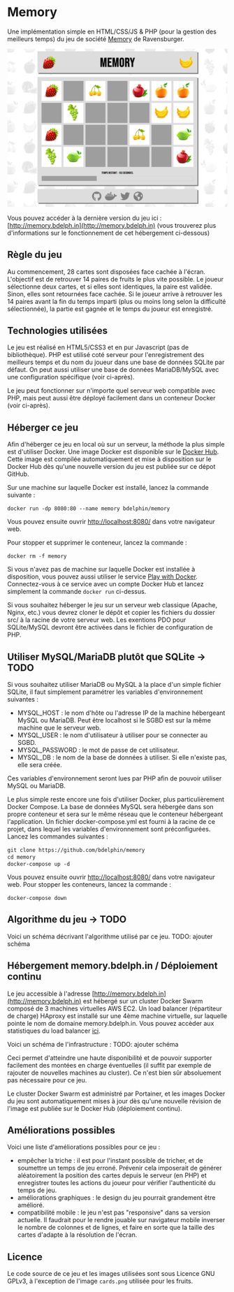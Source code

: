 # Memory

Une implémentation simple en HTML/CSS/JS & PHP (pour la gestion des meilleurs temps) du jeu de société [Memory](https://fr.wikipedia.org/wiki/Memory_(jeu)) de Ravensburger.

![screenshot](screenshot.png)

Vous pouvez accéder à la dernière version du jeu ici : [http://memory.bdelph.in](http://memory.bdelph.in)
(vous trouverez plus d'informations sur le fonctionnement de cet hébergement ci-dessous)

## Règle du jeu

Au commencement, 28 cartes sont disposées face cachée à l'écran.
L'objectif est de retrouver 14 paires de fruits le plus vite possible. Le joueur sélectionne deux cartes, et si elles sont identiques, la paire est validée. Sinon, elles sont retournées face cachée.
Si le joueur arrive à retrouver les 14 paires avant la fin du temps imparti (plus ou moins long selon la difficulté sélectionnée), la partie est gagnée et le temps du joueur est enregistré.

## Technologies utilisées

Le jeu est réalisé en HTML5/CSS3 et en pur Javascript (pas de bibliothèque). 
PHP est utilisé coté serveur pour l'enregistrement des meilleurs temps et du nom du joueur dans une base de données SQLite par défaut. On peut aussi utiliser une base de données MariaDB/MySQL avec une configuration spécifique (voir ci-après).

Le jeu peut fonctionner sur n'importe quel serveur web compatible avec PHP, mais peut aussi être déployé facilement dans un conteneur Docker (voir ci-après).

## Héberger ce jeu

Afin d'héberger ce jeu en local où sur un serveur, la méthode la plus simple est d'utiliser Docker.
Une image Docker est disponible sur le [Docker Hub](https://hub.docker.com/repository/docker/bdelphin/memory).
Cette image est compilée automatiquement et mise à disposition sur le Docker Hub dès qu'une nouvelle version du jeu est publiée sur ce dépot GitHub.

Sur une machine sur laquelle Docker est installé, lancez la commande suivante :
```
docker run -dp 8080:80 --name memory bdelphin/memory
```
Vous pouvez ensuite ouvrir [http://localhost:8080/](http://localhost:8080/) dans votre navigateur web.

Pour stopper et supprimer le conteneur, lancez la commande :
```
docker rm -f memory
```

Si vous n'avez pas de machine sur laquelle Docker est installée à disposition, vous pouvez aussi utiliser le service [Play with Docker](https://labs.play-with-docker.com/).
Connectez-vous à ce service avec un compte Docker Hub et lancez simplement la commande `docker run` ci-dessus.

Si vous souhaitez héberger le jeu sur un serveur web classique (Apache, Nginx, etc.) vous devrez cloner le dépôt et copier les fichiers du dossier src/ à la racine de votre serveur web.
Les exentions PDO pour SQLite/MySQL devront être activées dans le fichier de configuration de PHP.

## Utiliser MySQL/MariaDB plutôt que SQLite -> TODO

Si vous souhaitez utiliser MariaDB ou MySQL à la place d'un simple fichier SQLite, il faut simplement paramétrer les variables d'environnement suivantes :
- MYSQL_HOST : le nom d'hôte ou l'adresse IP de la machine hébergeant MySQL ou MariaDB. Peut être localhost si le SGBD est sur la même machine que le serveur web.
- MYSQL_USER : le nom d'utilisateur à utiliser pour se connecter au SGBD.
- MYSQL_PASSWORD : le mot de passe de cet utilisateur.
- MYSQL_DB : le nom de la base de données à utiliser. Si elle n'existe pas, elle sera créée.

Ces variables d'environnement seront lues par PHP afin de pouvoir utiliser MySQL ou MariaDB.

Le plus simple reste encore une fois d'utiliser Docker, plus particulièrement Docker Compose. La base de données MySQL sera hébergée dans son propre conteneur et sera sur le même réseau que le conteneur hébergeant l'application. Un fichier docker-compose.yml est fourni à la racine de ce projet, dans lequel les variables d'environnement sont préconfigurées.
Lancez les commandes suivantes :
```
git clone https://github.com/bdelphin/memory
cd memory
docker-compose up -d
```
Vous pouvez ensuite ouvrir [http://localhost:8080/](http://localhost:8080/) dans votre navigateur web.
Pour stopper les conteneurs, lancez la commande :
```
docker-compose down
```

## Algorithme du jeu -> TODO

Voici un schéma décrivant l'algorithme utilisé par ce jeu.
TODO: ajouter schéma

## Hébergement memory.bdelph.in / Déploiement continu

Le jeu accessible à l'adresse [http://memory.bdelph.in](http://memory.bdelph.in) est hébergé sur un cluster Docker Swarm composé de 3 machines virtuelles AWS EC2.
Un load balancer (répartiteur de charge) HAproxy est installé sur une 4ème machine virtuelle, sur laquelle pointe le nom de domaine memory.bdelph.in.
Vous pouvez accèder aux statistiques du load balancer [ici](http://memory.bdelph.in/haproxy?stats).

Voici un schéma de l'infrastructure : 
TODO: ajouter schéma

Ceci permet d'atteindre une haute disponibilité et de pouvoir supporter facilement des montées en charge éventuelles (il suffit par exemple de rajouter de nouvelles machines au cluster).
Ce n'est bien sûr absoluement pas nécessaire pour ce jeu.

Le cluster Docker Swarm est administré par Portainer, et les images Docker du jeu sont automatiquement mises à jour dès qu'une nouvelle révision de l'image est publiée sur le Docker Hub (déploiement continu).

## Améliorations possibles

Voici une liste d'améliorations possibles pour ce jeu :
- empêcher la triche : il est pour l'instant possible de tricher, et de soumettre un temps de jeu erroné. Prévenir cela imposerait de générer aléatoirement la position des cartes depuis le serveur (en PHP) et enregistrer toutes les actions du joueur pour vérifier l'authenticité du temps de jeu.
- améliorations graphiques : le design du jeu pourrait grandement être amélioré.
- compatibilité mobile : le jeu n'est pas "responsive" dans sa version actuelle. Il faudrait pour le rendre jouable sur navigateur mobile inverser le nombre de colonnes et de lignes, et faire en sorte que la taille des cartes d'adapte à la résolution de l'écran.

## Licence 

Le code source de ce jeu et les images utilisées sont sous Licence GNU GPLv3, à l'exception de l'image `cards.png` utilisée pour les fruits.

